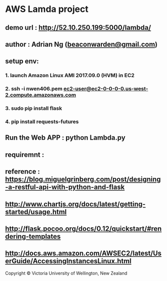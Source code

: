 


#  AWS  Lamda project
## demo url :  http://52.10.250.199:5000/lambda/
## author :  Adrian Ng  (beaconwarden@gmail.com)
## setup env:
### 1.  launch Amazon Linux AMI 2017.09.0 (HVM) in EC2
### 2.  ssh -i nwen406.pem ec2-user@ec2-0-0-0-0.us-west-2.compute.amazonaws.com  
### 3.  sudo pip install flask
### 4. pip install requests-futures
## Run the Web APP :   python Lambda.py

## requiremnt :  
## reference : https://blog.miguelgrinberg.com/post/designing-a-restful-api-with-python-and-flask
## http://www.chartjs.org/docs/latest/getting-started/usage.html
## http://flask.pocoo.org/docs/0.12/quickstart/#rendering-templates
## http://docs.aws.amazon.com/AWSEC2/latest/UserGuide/AccessingInstancesLinux.html




Copyright © Victoria University of Wellington, New Zealand
